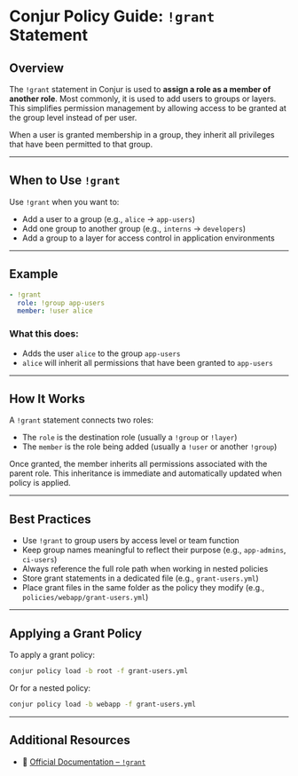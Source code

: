 # Conjur Policy Guide: `!grant` Statement

## Overview

The `!grant` statement in Conjur is used to **assign a role as a member of another role**. Most commonly, it is used to add users to groups or layers. This simplifies permission management by allowing access to be granted at the group level instead of per user.

When a user is granted membership in a group, they inherit all privileges that have been permitted to that group.

---

## When to Use `!grant`

Use `!grant` when you want to:

* Add a user to a group (e.g., `alice` → `app-users`)
* Add one group to another group (e.g., `interns` → `developers`)
* Add a group to a layer for access control in application environments

---

## Example

```yaml
- !grant
  role: !group app-users
  member: !user alice
```

### What this does:

* Adds the user `alice` to the group `app-users`
* `alice` will inherit all permissions that have been granted to `app-users`

---

## How It Works

A `!grant` statement connects two roles:

* The `role` is the destination role (usually a `!group` or `!layer`)
* The `member` is the role being added (usually a `!user` or another `!group`)

Once granted, the member inherits all permissions associated with the parent role. This inheritance is immediate and automatically updated when policy is applied.

---

## Best Practices

* Use `!grant` to group users by access level or team function
* Keep group names meaningful to reflect their purpose (e.g., `app-admins`, `ci-users`)
* Always reference the full role path when working in nested policies
* Store grant statements in a dedicated file (e.g., `grant-users.yml`)
* Place grant files in the same folder as the policy they modify (e.g., `policies/webapp/grant-users.yml`)

---

## Applying a Grant Policy

To apply a grant policy:

```bash
conjur policy load -b root -f grant-users.yml
```

Or for a nested policy:

```bash
conjur policy load -b webapp -f grant-users.yml
```

---

## Additional Resources

* 📖 [Official Documentation – `!grant`](https://docs.cyberark.com/conjur-cloud/latest/en/content/operations/policy/statement-ref-grant.htm)
